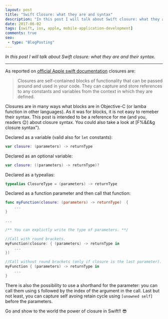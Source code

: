 ```yaml
---
layout: post
title: "Swift Closure: what they are and syntax"
description: "In this post I will talk about Swift closure: what they are and their syntax"
date: 2017-06-02
tags: [swift, ios, apple, mobile-application-development]
comments: true
seo:
 - type: "BlogPosting"
---
```


*In this post I will talk about Swift closure: what they are and their syntax.*

---

As reported on [official Apple swift documentation](https://developer.apple.com/library/content/documentation/Swift/Conceptual/Swift_Programming_Language/Functions.html#//apple_ref/doc/uid/TP40014097-CH10-ID158 "official Apple swift documentation") closures are: 

> Closures are self-contained blocks of functionality that can be passed around and used in your code. They can capture and store references to any constants and variables from the context in which they are defined.

Closures are in many ways what blocks are in Objective-C (or lamba function in other languages).
As it was for blocks, it is not easy to remeber their syntax. This post is intended to be a reference for me (and you, readers :wink:) about closure syntax. You could also take a look at [F$%&£&g closure syntax](http://fuckingclosuresyntax.com "F$%&£&g closure syntax").

Declared as a variable (valid also for `let` constants):

```swift
var closure: (parameters) -> returnType
```

Declared as an optional variable:

```swift
var closure: ((parameters) -> returnType)?
```

Declared as a typealias:

```swift
typealias ClosureType = (parameters) -> returnType
```

Declared as a function parameter and then call that function: 

```swift
func myFunction(closure: (parameters) -> returnType)  {
    ...
}

...

/** You can explictly write the type of parameters. **/

//Call with round brackets.
myFunction(closure: { (parameters) -> returnType in
    ...
})

//Call without round brackets (only if closure is the last parameter).
myFunction { (parameters) -> returnType in
    ...
}
```

There is also the possibility to use a shorthand for the parameter: you can call them using `$` followed by the index of the argument in the call. Last but not least, you can capture self avoing retain cycle using `[unowned self]` before the parameters.

Go and show to the world the power of closure in Swift!! :sunglasses:
